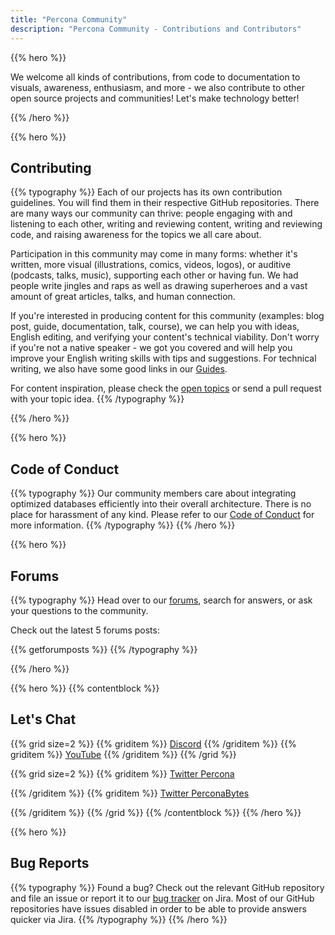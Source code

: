 ```yaml
---
title: "Percona Community"
description: "Percona Community - Contributions and Contributors"
---
```


{{% hero %}}

We welcome all kinds of contributions, from code to documentation to visuals, awareness, enthusiasm, and more - we also contribute to other open source projects and communities! Let's make technology better!

{{% /hero %}}

{{% hero %}}

## Contributing

{{% typography %}}
Each of our projects has its own contribution guidelines. You will find them in their respective GitHub repositories. There are many ways our community can thrive: people engaging with and listening to each other, writing and reviewing content, writing and reviewing code, and raising awareness for the topics we all care about.

Participation in this community may come in many forms: whether it's written, more visual (illustrations, comics, videos, logos), or auditive (podcasts, talks, music), supporting each other or having fun. We had people write jingles and raps as well as drawing superheroes and a vast amount of great articles, talks, and human connection.

If you're interested in producing content for this community (examples: blog post, guide, documentation, talk, course), we can help you with ideas, English editing, and verifying your content's technical viability. Don't worry if you're not a native speaker - we got you covered and will help you improve your English writing skills with tips and suggestions. For technical writing, we also have some good links in our [Guides](/resources/guides/technicalwriting).

For content inspiration, please check the [open topics](topics) or send a pull request with your topic idea.
{{% /typography %}}

{{% /hero %}}

{{% hero %}}

## Code of Conduct
{{% typography %}}
Our community members care about integrating optimized databases efficiently into their overall architecture. There is no place for harassment of any kind. Please refer to our [Code of Conduct](/contribute/coc) for more information.
{{% /typography %}}
{{% /hero %}}

{{% hero %}}

## Forums

{{% typography %}}
Head over to our [forums](https://forums.percona.com/), search for answers, or ask your questions to the community.

Check out the latest 5 forums posts:

{{% getforumposts %}}
{{% /typography %}}

{{% /hero %}}

{{% hero %}}
{{% contentblock %}}

## Let's Chat

{{% grid size=2 %}}
{{% griditem %}}
[Discord](http://per.co.na/discord)
{{% /griditem %}}
{{% griditem %}}
[YouTube](https://www.youtube.com/user/PerconaMySQL)
{{% /griditem %}}
{{% /grid %}}

{{% grid size=2 %}}
{{% griditem %}}
[Twitter Percona](https://twitter.com/percona)

{{% /griditem %}}
{{% griditem %}}
[Twitter PerconaBytes](https://twitter.com/perconabytes)

{{% /griditem %}}
{{% /grid %}}
{{% /contentblock %}}
{{% /hero %}}

{{% hero %}}

## Bug Reports
{{% typography %}}
Found a bug? Check out the relevant GitHub repository and file an issue or report it to our [bug tracker](https://jira.percona.com) on Jira. Most of our GitHub repositories have issues disabled in order to be able to provide answers quicker via Jira.
{{% /typography %}}
{{% /hero %}}
